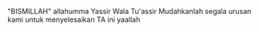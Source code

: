 "BISMILLAH" 
allahumma Yassir Wala Tu'assir 
Mudahkanlah segala urusan kami untuk menyelesaikan TA ini yaallah 
